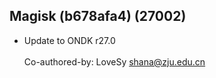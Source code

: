 ## Magisk (b678afa4) (27002)
- Update to ONDK r27.0<br><br>Co-authored-by: LoveSy <shana@zju.edu.cn>
